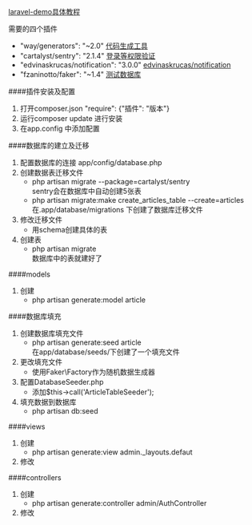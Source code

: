 [laravel-demo具体教程](http://lvwenhan.com/laravel/398.html)             

需要的四个插件
+ "way/generators": "~2.0"     [代码生成工具](http://blog.csdn.net/huyanping/article/details/39828223)
+ "cartalyst/sentry": "2.1.4"    [登录等权限验证](https://github.com/cartalyst/sentry)
+ "edvinaskrucas/notification": "3.0.0"   [edvinaskrucas/notification](https://github.com/edvinaskrucas/notification)
+ "fzaninotto/faker": "~1.4"  [测试数据库](https://github.com/fzaninotto/Faker)

####插件安装及配置
1. 打开composer.json   "require": {"插件": "版本"}
2. 运行composer update 进行安装
3. 在app.config 中添加配置

####数据库的建立及迁移
1. 配置数据库的连接 app/config/database.php
2. 创建数据表迁移文件
    + php artisan migrate --package=cartalyst/sentry    
      sentry会在数据库中自动创建5张表
    + php artisan migrate:make create_articles_table --create=articles        
      在.app/database/migrations 下创建了数据库迁移文件        
3. 修改迁移文件
    + 用schema创建具体的表
4. 创建表
    + php artisan migrate        
      数据库中的表就建好了


####models
1. 创建   
    + php artisan generate:model article  


####数据库填充
1. 创建数据库填充文件
    + php artisan generate:seed article           
      在app/database/seeds/下创建了一个填充文件
2. 更改填充文件
    + 使用Faker\Factory作为随机数据生成器
3. 配置DatabaseSeeder.php
    + 添加$this->call('ArticleTableSeeder');
4. 填充数据到数据库
    + php artisan db:seed

####views
1. 创建 
    + php artisan generate:view admin._layouts.defaut
2. 修改

####controllers
1. 创建
    + php artisan generate:controller admin/AuthController
2. 修改
   

